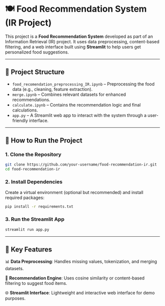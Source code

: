 # 🍽️ Food Recommendation System (IR Project)

This project is a **Food Recommendation System** developed as part of an Information Retrieval (IR) project. It uses data preprocessing, content-based filtering, and a web interface built using **Streamlit** to help users get personalized food suggestions.

---

## 📁 Project Structure

- `food_recomendation_preprocessing_IR.ipynb` – Preprocessing the food data (e.g., cleaning, feature extraction).
- `merge.ipynb` – Combines relevant datasets for enhanced recommendations.
- `calculate.ipynb` – Contains the recommendation logic and final calculations.
- `app.py` – A Streamlit web app to interact with the system through a user-friendly interface.

---

## 🚀 How to Run the Project

### 1. Clone the Repository
```bash
git clone https://github.com/your-username/food-recommendation-ir.git
cd food-recommendation-ir
```

### 2. Install Dependencies
Create a virtual environment (optional but recommended) and install required packages:
```bash
pip install -r requirements.txt
```

### 3. Run the Streamlit App
```bash
streamlit run app.py
```

---

## 🧠 Key Features

📊 **Data Preprocessing**: Handles missing values, tokenization, and merging datasets.

🤖 **Recommendation Engine**: Uses cosine similarity or content-based filtering to suggest food items.

🌐 **Streamlit Interface**: Lightweight and interactive web interface for demo purposes.
